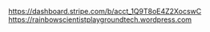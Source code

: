 https://dashboard.stripe.com/b/acct_1Q9T8oE4Z2XocswC
https://rainbowscientistplaygroundtech.wordpress.com
